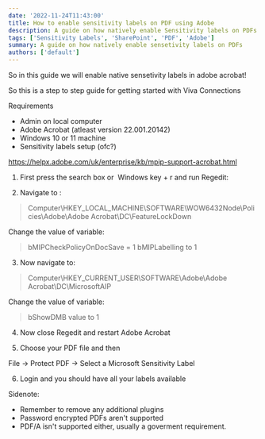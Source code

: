 ```yaml
---
date: '2022-11-24T11:43:00'
title: How to enable sensitivity labels on PDF using Adobe
description: A guide on how natively enable Sensitivity labels on PDFs
tags: ['Sensitivity Labels', 'SharePoint', 'PDF', 'Adobe']
summary: A guide on how natively enable sensetivity labels on PDFs
authors: ['default']
---
```


So in this guide we will enable native sensetivity labels in adobe acrobat!

So this is a step to step guide for getting started with Viva Connections

Requirements

- Admin on local computer
- Adobe Acrobat (atleast version 22.001.20142)
- Windows 10 or 11 machine
- Sensitivity labels setup (ofc?)

https://helpx.adobe.com/uk/enterprise/kb/mpip-support-acrobat.html

1. First press the search box or  Windows key + r and run Regedit:

2. Navigate to :

> Computer\HKEY_LOCAL_MACHINE\SOFTWARE\WOW6432Node\Policies\Adobe\Adobe Acrobat\DC\FeatureLockDown

Change the value of variable:

> bMIPCheckPolicyOnDocSave = 1
> bMIPLabelling to 1

3. Now navigate to:

> Computer\HKEY_CURRENT_USER\SOFTWARE\Adobe\Adobe Acrobat\DC\MicrosoftAIP

Change the value of variable:

> bShowDMB value to 1

4. Now close Regedit and restart Adobe Acrobat

5. Choose your PDF file and then

File → Protect PDF → Select a Microsoft Sensitivity Label

6. Login and you should have all your labels available

Sidenote:

- Remember to remove any additional plugins
- Password encrypted PDFs aren't supported
- PDF/A isn't supported either, usually a goverment requirement.
